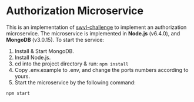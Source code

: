 # Authorization Microservice
This is an implementation of [swvl-challenge](https://gist.github.com/ali-essam/5b5e8bc2a76bc790731b5c5a8f6dcc22) to implement an authorization microservice.
The microservice is implemented in **Node.js** (v6.4.0), and **MongoDB** (v3.0.15).
To start the service:
 1. Install & Start MongoDB.
 2. Install Node.js.
 3. cd into the project directory & run: `npm install`
 4. Copy .env.example to .env, and change the ports numbers according to yours.
 5. Start the microservice by the following command:

  `npm start`
